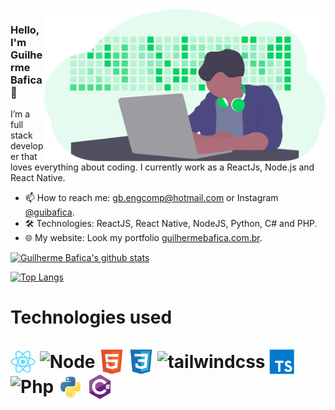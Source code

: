 <img align="right" src="https://github.com/guibafica/guibafica/blob/master/images/illustration3.svg" width="450"/>

### Hello, I'm Guilherme Bafica 👋

I’m a full stack developer that loves everything about coding. I currently work as a ReactJs, Node.js and React Native.

- 📫 How to reach me: gb.engcomp@hotmail.com or Instagram [@guibafica](https://www.instagram.com/guibafica/).
- 🛠️ Technologies: ReactJS, React Native, NodeJS, Python, C# and PHP.
- 🌐 My website: Look my portfolio [guilhermebafica.com.br](https://guilhermebafica.com.br/).

[![Guilherme Bafica's github stats](https://github-readme-stats.vercel.app/api?username=guibafica&show_icons=true&theme=chartreuse-dark&bg_color=30,0d0d0d,191919&title_color=fff&text_color=fff&icon_color=03d361)](https://github.com/anuraghazra/github-readme-stats)

[![Top Langs](https://github-readme-stats.vercel.app/api/top-langs/?username=guibafica&layout=compact&theme=chartreuse-dark&bg_color=30,0d0d0d,191919&title_color=fff&text_color=fff&icon_color=03d361)](https://github.com/anuraghazra/github-readme-stats)

##

<h1 align="left"> Technologies used
<div style="display: inline_block"><br>
  <img align="center" alt="React" height="40" width="40" src="https://raw.githubusercontent.com/devicons/devicon/master/icons/react/react-original.svg">
  <img align="center" alt="Node" height="40" width="40"   src="https://cdn.jsdelivr.net/gh/devicons/devicon@latest/icons/nodejs/nodejs-original-wordmark.svg">
  <img align="center" alt="HTML" height="40" width="40" src="https://raw.githubusercontent.com/devicons/devicon/master/icons/html5/html5-original.svg">
  <img align="center" alt="CSS" height="40" width="40" src="https://raw.githubusercontent.com/devicons/devicon/master/icons/css3/css3-original.svg">
  <img align="center" alt="tailwindcss" height="40" width="40" src="https://cdn.jsdelivr.net/gh/devicons/devicon@latest/icons/tailwindcss/tailwindcss-original.svg">
  <img align="center" alt="Ts" height="40" width="40" src="https://raw.githubusercontent.com/devicons/devicon/master/icons/typescript/typescript-plain.svg">
  <img align="center" alt="Php" height="40" width="40" src="https://cdn.jsdelivr.net/gh/devicons/devicon/icons/php/php-original.svg">
  <img align="center" alt="Python" height="40" width="40" src="https://raw.githubusercontent.com/devicons/devicon/master/icons/python/python-original.svg">
  <img align="center" alt="Csharp" height="40" width="40" src="https://raw.githubusercontent.com/devicons/devicon/master/icons/csharp/csharp-original.svg">

